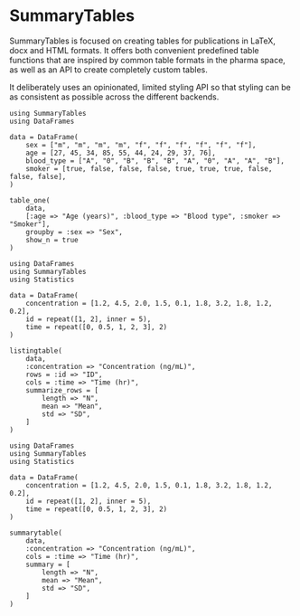 # SummaryTables

SummaryTables is focused on creating tables for publications in LaTeX, docx and HTML formats.
It offers both convenient predefined table functions that are inspired by common table formats in the pharma space, as well as an API to create completely custom tables.

It deliberately uses an opinionated, limited styling API so that styling can be as consistent as possible across the different backends.

```@example
using SummaryTables
using DataFrames

data = DataFrame(
    sex = ["m", "m", "m", "m", "f", "f", "f", "f", "f", "f"],
    age = [27, 45, 34, 85, 55, 44, 24, 29, 37, 76],
    blood_type = ["A", "0", "B", "B", "B", "A", "0", "A", "A", "B"],
    smoker = [true, false, false, false, true, true, true, false, false, false],
)

table_one(
    data,
    [:age => "Age (years)", :blood_type => "Blood type", :smoker => "Smoker"],
    groupby = :sex => "Sex",
    show_n = true
)
```

```@example
using DataFrames
using SummaryTables
using Statistics

data = DataFrame(
    concentration = [1.2, 4.5, 2.0, 1.5, 0.1, 1.8, 3.2, 1.8, 1.2, 0.2],
    id = repeat([1, 2], inner = 5),
    time = repeat([0, 0.5, 1, 2, 3], 2)
)

listingtable(
    data,
    :concentration => "Concentration (ng/mL)",
    rows = :id => "ID",
    cols = :time => "Time (hr)",
    summarize_rows = [
        length => "N",
        mean => "Mean",
        std => "SD",
    ]
)
```

```@example
using DataFrames
using SummaryTables
using Statistics

data = DataFrame(
    concentration = [1.2, 4.5, 2.0, 1.5, 0.1, 1.8, 3.2, 1.8, 1.2, 0.2],
    id = repeat([1, 2], inner = 5),
    time = repeat([0, 0.5, 1, 2, 3], 2)
)

summarytable(
    data,
    :concentration => "Concentration (ng/mL)",
    cols = :time => "Time (hr)",
    summary = [
        length => "N",
        mean => "Mean",
        std => "SD",
    ]
)
```